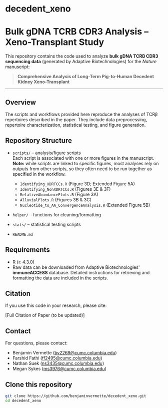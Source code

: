 # decedent_xeno
# Bulk gDNA TCRB CDR3 Analysis – Xeno-Transplant Study

This repository contains the code used to analyze **bulk gDNA TCRB CDR3 sequencing data** (generated by Adaptive Biotechnologies) for the *Nature* manuscript:

> **Comprehensive Analysis of Long-Term Pig-to-Human Decedent Kidney Xeno-Transplant**

---

## Overview
The scripts and workflows provided here reproduce the analyses of TCRβ repertoires described in the paper. They include data preprocessing, repertoire characterization, statistical testing, and figure generation.

## Repository Structure
- `scripts/` – analysis/figure scripts  
  Each script is associated with one or more figures in the manuscript.  
  **Note:** while scripts are linked to specific figures, most analyses rely on outputs from other scripts, so they often need to be run together as specified in the workflow.  

  - `Identifying_XDRTCCs.R` (Figure 3D; Extended Figure 5A)
  - `Identifying_NonXDRTCCs.R` (Figures 3E & 3F)
  - `RelativeAbundancePlots.R` (Figure 3A)
  - `AlluvialPlots.R` (Figures 3B & 3C)
  - `Nucleotide_to_AA_ConvergenceAnalysis.R` (Extended Figure 5B)
- `helper/` – functions for cleaning/formatting
- `stats/` – statistical testing scripts
- `README.md`


## Requirements
- R (≥ 4.3.0)
- Raw data can be downloaded from Adaptive Biotechnologies' **immuneACCESS** database. Detailed instructions for retrieving and formatting the data are included in the scripts.

## Citation
If you use this code in your research, please cite:  

[Full Citation of Paper (to be updated)]

## Contact
For questions, please contact:  

- Benjamin Vermette (bv2269@cumc.columbia.edu)  
- Farshid Fathi (ff2495@cumc.columbia.edu)  
- Nathan Suek (ns3435@cumc.columbia.edu)
- Megan Sykes (ms3976@cumc.columbia.edu)

## Clone this repository
```bash
git clone https://github.com/benjaminvermette/decedent_xeno.git
cd decedent_xeno
